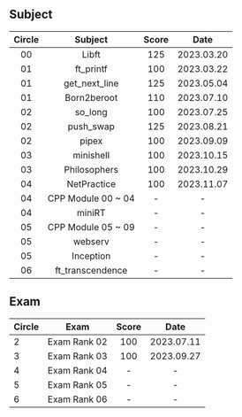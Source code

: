 ## Subject

|Circle|Subject|Score|Date|
|:----:|:----:|:----:|:----:|
|00|Libft|125|2023.03.20|
|01|ft_printf|100|2023.03.22|
|01|get_next_line|125|2023.05.04|
|01|Born2beroot|110|2023.07.10|
|02|so_long|100|2023.07.25|
|02|push_swap|125|2023.08.21|
|02|pipex|100|2023.09.09|
|03|minishell|100|2023.10.15|
|03|Philosophers|100|2023.10.29|
|04|NetPractice|100|2023.11.07|
|04|CPP Module 00 ~ 04|-|-|
|04|miniRT|-|-|
|05|CPP Module 05 ~ 09|-|-|
|05|webserv|-|-|
|05|Inception|-|-|
|06|ft_transcendence|-|-|


## Exam
|Circle|Exam|Score|Date|
|----|----|:----:|:----:|
|2|Exam Rank 02|100|2023.07.11|
|3|Exam Rank 03|100|2023.09.27|
|4|Exam Rank 04|-|-|
|5|Exam Rank 05|-|-|
|6|Exam Rank 06|-|-|
